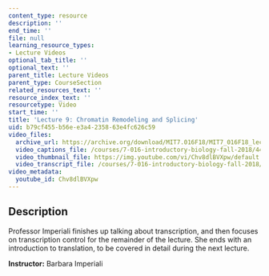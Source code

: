 ```yaml
---
content_type: resource
description: ''
end_time: ''
file: null
learning_resource_types:
- Lecture Videos
optional_tab_title: ''
optional_text: ''
parent_title: Lecture Videos
parent_type: CourseSection
related_resources_text: ''
resource_index_text: ''
resourcetype: Video
start_time: ''
title: 'Lecture 9: Chromatin Remodeling and Splicing'
uid: b79cf455-b56e-e3a4-2358-63e4fc626c59
video_files:
  archive_url: https://archive.org/download/MIT7.016F18/MIT7_016F18_lec09_300k.mp4
  video_captions_file: /courses/7-016-introductory-biology-fall-2018/44573f3f4ce65326b79128215db61cfc_Chv8dlBVXpw.vtt
  video_thumbnail_file: https://img.youtube.com/vi/Chv8dlBVXpw/default.jpg
  video_transcript_file: /courses/7-016-introductory-biology-fall-2018/216b27befa97046c0f7f9ecda907448c_Chv8dlBVXpw.pdf
video_metadata:
  youtube_id: Chv8dlBVXpw
---
```


Description
-----------

Professor Imperiali finishes up talking about transcription, and then focuses on transcription control for the remainder of the lecture. She ends with an introduction to translation, to be covered in detail during the next lecture.

**Instructor:** Barbara Imperiali